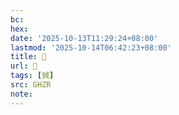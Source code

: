 ```yaml
---
bc:
hex:
date: '2025-10-13T11:29:24+08:00'
lastmod: '2025-10-14T06:42:23+08:00'
title: 󰡙
url: 󰡙
tags: [搣]
src: GHZR
note:
---
```

